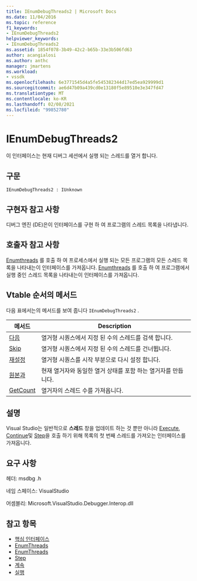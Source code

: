 ```yaml
---
title: IEnumDebugThreads2 | Microsoft Docs
ms.date: 11/04/2016
ms.topic: reference
f1_keywords:
- IEnumDebugThreads2
helpviewer_keywords:
- IEnumDebugThreads2
ms.assetid: 1854f078-3b49-42c2-b65b-33e3b506fd63
author: acangialosi
ms.author: anthc
manager: jmartens
ms.workload:
- vssdk
ms.openlocfilehash: 6e3771545d4a5fe545382344d17ed5ea929999d1
ms.sourcegitcommit: ae6d47b09a439cd0e13180f5e89510e3e347fd47
ms.translationtype: MT
ms.contentlocale: ko-KR
ms.lasthandoff: 02/08/2021
ms.locfileid: "99852780"
---
```

# <a name="ienumdebugthreads2"></a>IEnumDebugThreads2
이 인터페이스는 현재 디버그 세션에서 실행 되는 스레드를 열거 합니다.

## <a name="syntax"></a>구문

```
IEnumDebugThreads2 : IUnknown
```

## <a name="notes-for-implementers"></a>구현자 참고 사항
 디버그 엔진 (DE)은이 인터페이스를 구현 하 여 프로그램의 스레드 목록을 나타냅니다.

## <a name="notes-for-callers"></a>호출자 참고 사항
 [Enumthreads](../../../extensibility/debugger/reference/idebugprocess2-enumthreads.md) 를 호출 하 여 프로세스에서 실행 되는 모든 프로그램의 모든 스레드 목록을 나타내는이 인터페이스를 가져옵니다. [Enumthreads](../../../extensibility/debugger/reference/idebugprogram2-enumthreads.md) 를 호출 하 여 프로그램에서 실행 중인 스레드 목록을 나타내는이 인터페이스를 가져옵니다.

## <a name="methods-in-vtable-order"></a>Vtable 순서의 메서드
 다음 표에서는의 메서드를 보여 줍니다 `IEnumDebugThreads2` .

|메서드|Description|
|------------|-----------------|
|[다음](../../../extensibility/debugger/reference/ienumdebugthreads2-next.md)|열거형 시퀀스에서 지정 된 수의 스레드를 검색 합니다.|
|[Skip](../../../extensibility/debugger/reference/ienumdebugthreads2-skip.md)|열거형 시퀀스에서 지정 된 수의 스레드를 건너뜁니다.|
|[재설정](../../../extensibility/debugger/reference/ienumdebugthreads2-reset.md)|열거형 시퀀스를 시작 부분으로 다시 설정 합니다.|
|[원본과](../../../extensibility/debugger/reference/ienumdebugthreads2-clone.md)|현재 열거자와 동일한 열거 상태를 포함 하는 열거자를 만듭니다.|
|[GetCount](../../../extensibility/debugger/reference/ienumdebugthreads2-getcount.md)|열거자의 스레드 수를 가져옵니다.|

## <a name="remarks"></a>설명
 Visual Studio는 일반적으로 **스레드** 창을 업데이트 하는 것 뿐만 아니라 [Execute](../../../extensibility/debugger/reference/idebugprocess3-execute.md), [Continue](../../../extensibility/debugger/reference/idebugprocess3-continue.md)및 [Step](../../../extensibility/debugger/reference/idebugprocess3-step.md)을 호출 하기 위해 목록의 첫 번째 스레드를 가져오는 인터페이스를 가져옵니다.

## <a name="requirements"></a>요구 사항
 헤더: msdbg .h

 네임 스페이스: VisualStudio

 어셈블리: Microsoft.VisualStudio.Debugger.Interop.dll

## <a name="see-also"></a>참고 항목
- [핵심 인터페이스](../../../extensibility/debugger/reference/core-interfaces.md)
- [EnumThreads](../../../extensibility/debugger/reference/idebugprocess2-enumthreads.md)
- [EnumThreads](../../../extensibility/debugger/reference/idebugprogram2-enumthreads.md)
- [Step](../../../extensibility/debugger/reference/idebugprocess3-step.md)
- [계속](../../../extensibility/debugger/reference/idebugprocess3-continue.md)
- [실행](../../../extensibility/debugger/reference/idebugprocess3-execute.md)
